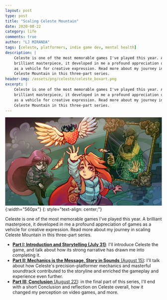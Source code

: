 ```yaml
---
layout: post
type: post
title: "Scaling Celeste Mountain"
date: 2020-08-22
category: life
comments: true
author: "LJ MIRANDA"
tags: [celeste, platformers, indie game dev, mental health]
description: |
    Celeste is one of the most memorable games I've played this year. A
    brilliant masterpiece, it developed in me a profound appreciation of games
    as a vehicle for creative expression. Read more about my journey in scaling
    Celeste Mountain in this three-part series.
header-img: /assets/png/celeste/celeste_boxart.png
excerpt: |
    Celeste is one of the most memorable games I've played this year. A
    brilliant masterpiece, it developed in me a profound appreciation of games
    as a vehicle for creative expression. Read more about my journey in scaling
    Celeste Mountain in this three-part series.
---
```



![](/assets/png/celeste/celeste_boxart.png){:width="560px"}
{: style="text-align: center;"}

Celeste is one of the most memorable games I've played this year. A
brilliant masterpiece, it developed in me a profound appreciation of games
as a vehicle for creative expression. Read more about my journey in scaling
Celeste Mountain in this three-part series.


* [**Part I: Introduction and Storytelling (July 31)**](/life/2020/07/31/celeste): I'll introduce
    Celeste the game, and talk about how its strong narrative has drawn me into
    completing it. 
* [**Part II: Mechanics is the Message, Story in Sounds** (August 15)](/life/2020/08/15/celeste-part-2): I'll talk about how
    Celeste's precision-platformer mechanics and masterful soundtrack contributed to the storyline and
    enriched the gameplay and experience even further.
* [**Part III: Conclusion** (August 22)](/life/2020/08/22/celeste-part-3): in the final part of this series,
    I'll end with a short Conclusion and reflection on Celeste overall, how it
    changed my perception on video games, and more.

